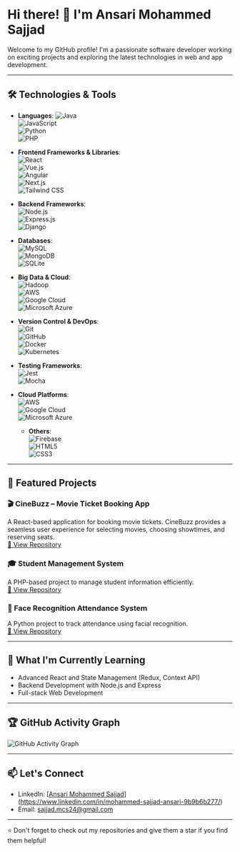 # Hi there! 👋 I'm Ansari Mohammed Sajjad

Welcome to my GitHub profile! I'm a passionate software developer working on exciting projects and exploring the latest technologies in web and app development.

---

## 🛠️ Technologies & Tools
- **Languages**: 
  ![Java](https://img.shields.io/badge/Java-007396?style=flat&logo=java&logoColor=white)  
  ![JavaScript](https://img.shields.io/badge/JavaScript-F7DF1E?style=flat&logo=javascript&logoColor=black)   
  ![Python](https://img.shields.io/badge/Python-3670A0?style=flat&logo=python&logoColor=ffdd54)  
  ![PHP](https://img.shields.io/badge/PHP-777BB4?style=flat&logo=php&logoColor=white)  

- **Frontend Frameworks & Libraries**:  
  ![React](https://img.shields.io/badge/React-61DAFB?style=flat&logo=react&logoColor=black)  
  ![Vue.js](https://img.shields.io/badge/Vue.js-4FC08D?style=flat&logo=vue.js&logoColor=white)  
  ![Angular](https://img.shields.io/badge/Angular-DD0031?style=flat&logo=angular&logoColor=white)  
  ![Next.js](https://img.shields.io/badge/Next.js-000000?style=flat&logo=next.js&logoColor=white)  
  ![Tailwind CSS](https://img.shields.io/badge/Tailwind%20CSS-06B6D4?style=flat&logo=tailwind-css&logoColor=white)

- **Backend Frameworks**:  
  ![Node.js](https://img.shields.io/badge/Node.js-339933?style=flat&logo=node.js&logoColor=white)  
  ![Express.js](https://img.shields.io/badge/Express.js-000000?style=flat&logo=express&logoColor=white)  
  ![Django](https://img.shields.io/badge/Django-092E20?style=flat&logo=django&logoColor=white)  

- **Databases**:  
  ![MySQL](https://img.shields.io/badge/MySQL-4479A1?style=flat&logo=mysql&logoColor=white)  
  ![MongoDB](https://img.shields.io/badge/MongoDB-47A248?style=flat&logo=mongodb&logoColor=white)  
  ![SQLite](https://img.shields.io/badge/SQLite-003B57?style=flat&logo=sqlite&logoColor=white)

- **Big Data & Cloud**:  
  ![Hadoop](https://img.shields.io/badge/Hadoop-66CCFF?style=flat&logo=apachehadoop&logoColor=black)  
  ![AWS](https://img.shields.io/badge/Amazon%20AWS-232F3E?style=flat&logo=amazonaws&logoColor=white)  
  ![Google Cloud](https://img.shields.io/badge/Google%20Cloud-4285F4?style=flat&logo=googlecloud&logoColor=white)  
  ![Microsoft Azure](https://img.shields.io/badge/Microsoft%20Azure-0089D6?style=flat&logo=microsoftazure&logoColor=white)  


- **Version Control & DevOps**:  
  ![Git](https://img.shields.io/badge/Git-F05032?style=flat&logo=git&logoColor=white)  
  ![GitHub](https://img.shields.io/badge/GitHub-181717?style=flat&logo=github&logoColor=white)  
  ![Docker](https://img.shields.io/badge/Docker-2496ED?style=flat&logo=docker&logoColor=white)  
  ![Kubernetes](https://img.shields.io/badge/Kubernetes-326CE5?style=flat&logo=kubernetes&logoColor=white)  

- **Testing Frameworks**:  
  ![Jest](https://img.shields.io/badge/Jest-15C213?style=flat&logo=jest&logoColor=white)  
  ![Mocha](https://img.shields.io/badge/Mocha-8D6748?style=flat&logo=mocha&logoColor=white)  

- **Cloud Platforms**:  
  ![AWS](https://img.shields.io/badge/Amazon%20AWS-232F3E?style=flat&logo=amazonaws&logoColor=white)  
  ![Google Cloud](https://img.shields.io/badge/Google%20Cloud-4285F4?style=flat&logo=googlecloud&logoColor=white)  
  ![Microsoft Azure](https://img.shields.io/badge/Microsoft%20Azure-0089D6?style=flat&logo=microsoftazure&logoColor=white)
  
  - **Others**:  
  ![Firebase](https://img.shields.io/badge/Firebase-FFCA28?style=flat&logo=firebase&logoColor=white)  
  ![HTML5](https://img.shields.io/badge/HTML5-E34F26?style=flat&logo=html5&logoColor=white)  
  ![CSS3](https://img.shields.io/badge/CSS3-1572B6?style=flat&logo=css3&logoColor=white)

---

## 📂 Featured Projects
### 🎬 CineBuzz – Movie Ticket Booking App
A React-based application for booking movie tickets. CineBuzz provides a seamless user experience for selecting movies, choosing showtimes, and reserving seats.  
[🔗 View Repository](https://github.com/Ansari-Mohammed-Sajjad/CineBuzz)

### 🎓 Student Management System
A PHP-based project to manage student information efficiently.  
[🔗 View Repository](https://github.com/Ansari-Mohammed-Sajjad/student-management-system)

### 🤖 Face Recognition Attendance System
A Python project to track attendance using facial recognition.  
[🔗 View Repository](https://github.com/Ansari-Mohammed-Sajjad/face-recognition-attendance)

---

## 🌱 What I'm Currently Learning
- Advanced React and State Management (Redux, Context API)
- Backend Development with Node.js and Express
- Full-stack Web Development
---
## 🏆 GitHub Activity Graph
![GitHub Activity Graph](https://activity-graph.herokuapp.com/graph?username=Ansari-Mohammed-Sajjad&theme=react-dark)

---
## 📫 Let's Connect
- LinkedIn: [[Ansari Mohammed Sajjad](https://linkedin.com/in/Ansari-Mohammed-Sajjad)](https://www.linkedin.com/in/mohammed-sajjad-ansari-9b9b6b277/)
- Email: [sajjad.mcs24@gmail.com](mailto:sajjad.mcs24@gmail.com)

---

⭐️ Don't forget to check out my repositories and give them a star if you find them helpful!
